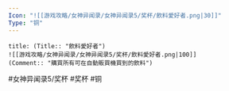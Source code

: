 ```yaml
---
Icon: "![[游戏攻略/女神异闻录/女神异闻录5/奖杯/飲料愛好者.png|30]]"
Type: "铜"
---
```

```ad-common-bronze-trophy
title: (Title:: "飲料愛好者")
![[游戏攻略/女神异闻录/女神异闻录5/奖杯/飲料愛好者.png|100]]
(Comment:: "購買所有可在自動販買機買到的飲料")
```

#女神异闻录5/奖杯 #奖杯 #铜
